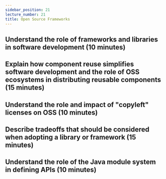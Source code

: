 ```yaml
---
sidebar_position: 21
lecture_number: 21
title: Open Source Frameworks
---
```


## Understand the role of frameworks and libraries in software development (10 minutes)

## Explain how component reuse simplifies software development and the role of OSS ecosystems in distributing reusable components (15 minutes)

## Understand the role and impact of "copyleft" licenses on OSS (10 minutes)

## Describe tradeoffs that should be considered when adopting a library or framework (15 minutes)

## Understand the role of the Java module system in defining APIs (10 minutes)